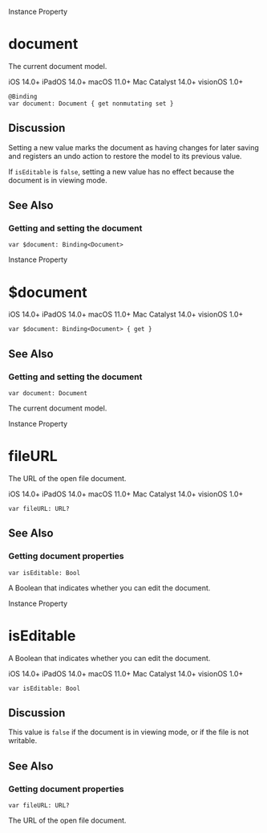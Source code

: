 Instance Property

# document

The current document model.

iOS 14.0+  iPadOS 14.0+  macOS 11.0+  Mac Catalyst 14.0+  visionOS 1.0+

    
    
    @Binding
    var document: Document { get nonmutating set }

## Discussion

Setting a new value marks the document as having changes for later saving and
registers an undo action to restore the model to its previous value.

If `isEditable` is `false`, setting a new value has no effect because the
document is in viewing mode.

## See Also

### Getting and setting the document

`var $document: Binding<Document>`

Instance Property

# $document

iOS 14.0+  iPadOS 14.0+  macOS 11.0+  Mac Catalyst 14.0+  visionOS 1.0+

    
    
    var $document: Binding<Document> { get }

## See Also

### Getting and setting the document

`var document: Document`

The current document model.

Instance Property

# fileURL

The URL of the open file document.

iOS 14.0+  iPadOS 14.0+  macOS 11.0+  Mac Catalyst 14.0+  visionOS 1.0+

    
    
    var fileURL: URL?

## See Also

### Getting document properties

`var isEditable: Bool`

A Boolean that indicates whether you can edit the document.

Instance Property

# isEditable

A Boolean that indicates whether you can edit the document.

iOS 14.0+  iPadOS 14.0+  macOS 11.0+  Mac Catalyst 14.0+  visionOS 1.0+

    
    
    var isEditable: Bool

## Discussion

This value is `false` if the document is in viewing mode, or if the file is
not writable.

## See Also

### Getting document properties

`var fileURL: URL?`

The URL of the open file document.

